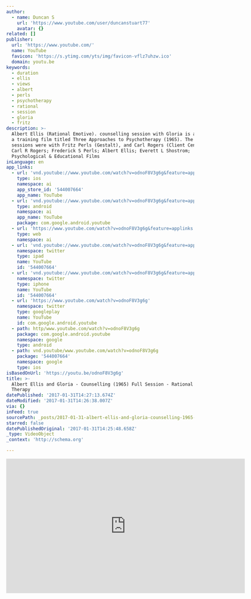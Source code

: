 ```yaml
---
author:
  - name: Duncan S
    url: 'https://www.youtube.com/user/duncanstuart77'
    avatar: {}
related: []
publisher:
  url: 'https://www.youtube.com/'
  name: YouTube
  favicon: 'https://s.ytimg.com/yts/img/favicon-vflz7uhzw.ico'
  domain: youtu.be
keywords:
  - duration
  - ellis
  - views
  - albert
  - perls
  - psychotherapy
  - rational
  - session
  - gloria
  - fritz
description: >-
  Albert Ellis (Rational Emotive). counselling session with Gloria is a third of
  a training film titled Three Approaches to Psychotherapy (1965). The other two
  sessions were with Fritz Perls (Gestalt), and Carl Rogers (Client Centred)
  Carl R Rogers; Frederick S Perls; Albert Ellis; Everett L Shostrom;
  Psychological & Educational Films
inLanguage: en
app_links:
  - url: 'vnd.youtube://www.youtube.com/watch?v=odnoF8V3g6g&feature=applinks'
    type: ios
    namespace: ai
    app_store_id: '544007664'
    app_name: YouTube
  - url: 'vnd.youtube://www.youtube.com/watch?v=odnoF8V3g6g&feature=applinks'
    type: android
    namespace: ai
    app_name: YouTube
    package: com.google.android.youtube
  - url: 'https://www.youtube.com/watch?v=odnoF8V3g6g&feature=applinks'
    type: web
    namespace: ai
  - url: 'vnd.youtube://www.youtube.com/watch?v=odnoF8V3g6g&feature=applinks'
    namespace: twitter
    type: ipad
    name: YouTube
    id: '544007664'
  - url: 'vnd.youtube://www.youtube.com/watch?v=odnoF8V3g6g&feature=applinks'
    namespace: twitter
    type: iphone
    name: YouTube
    id: '544007664'
  - url: 'https://www.youtube.com/watch?v=odnoF8V3g6g'
    namespace: twitter
    type: googleplay
    name: YouTube
    id: com.google.android.youtube
  - path: http/www.youtube.com/watch?v=odnoF8V3g6g
    package: com.google.android.youtube
    namespace: google
    type: android
  - path: vnd.youtube/www.youtube.com/watch?v=odnoF8V3g6g
    package: '544007664'
    namespace: google
    type: ios
isBasedOnUrl: 'https://youtu.be/odnoF8V3g6g'
title: >-
  Albert Ellis and Gloria - Counselling (1965) Full Session - Rational Emotive
  Therapy
datePublished: '2017-01-31T14:27:13.674Z'
dateModified: '2017-01-31T14:26:38.007Z'
via: {}
inFeed: true
sourcePath: _posts/2017-01-31-albert-ellis-and-gloria-counselling-1965-full-session-.md
starred: false
datePublishedOriginal: '2017-01-31T14:25:48.658Z'
_type: VideoObject
_context: 'http://schema.org'

---
```

<iframe src="https://cdn.embedly.com/widgets/media.html?src=https%3A%2F%2Fwww.youtube.com%2Fembed%2FodnoF8V3g6g%3Ffeature%3Doembed&amp;url=http%3A%2F%2Fwww.youtube.com%2Fwatch%3Fv%3DodnoF8V3g6g&amp;image=https%3A%2F%2Fi.ytimg.com%2Fvi%2FodnoF8V3g6g%2Fhqdefault.jpg&amp;key=b7d04c9b404c499eba89ee7072e1c4f7&amp;type=text%2Fhtml&amp;schema=youtube" width="640" height="360" scrolling="no" frameborder="0" allowfullscreen="" style=""></iframe>